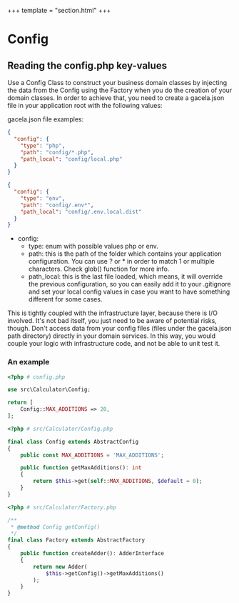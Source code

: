 +++
template = "section.html"
+++

# Config

## Reading the config.php key-values

Use a Config Class to construct your business domain classes by injecting the data from the Config using the Factory
when you do the creation of your domain classes. In order to achieve that, you need to create a gacela.json file in your
application root with the following values:

gacela.json file examples:

```json
{
  "config": {
    "type": "php",
    "path": "config/*.php",
    "path_local": "config/local.php"
  }
}
```

```json
{
  "config": {
    "type": "env",
    "path": "config/.env*",
    "path_local": "config/.env.local.dist"
  }
}
```

- config:
    - type: enum with possible values php or env.
    - path: this is the path of the folder which contains your application configuration. You can use ? or * in order to
      match 1 or multiple characters. Check glob() function for more info.
    - path_local: this is the last file loaded, which means, it will override the previous configuration, so you can
      easily add it to your .gitignore and set your local config values in case you want to have something different for
      some cases.

This is tightly coupled with the infrastructure layer, because there is I/O involved. It's not bad itself, you just need
to be aware of potential risks, though. Don't access data from your config files (files under the gacela.json path
directory) directly in your domain services. In this way, you would couple your logic with infrastructure code, and not
be able to unit test it.

### An example

```php
<?php # config.php

use src\Calculator\Config;

return [
    Config::MAX_ADDITIONS => 20,
];
```

```php
<?php # src/Calculator/Config.php

final class Config extends AbstractConfig
{
    public const MAX_ADDITIONS = 'MAX_ADDITIONS';

    public function getMaxAdditions(): int
    {
        return $this->get(self::MAX_ADDITIONS, $default = 0);
    }
}
```

```php
<?php # src/Calculator/Factory.php

/**
 * @method Config getConfig()
 */
final class Factory extends AbstractFactory
{
    public function createAdder(): AdderInterface
    {
        return new Adder(
            $this->getConfig()->getMaxAdditions()
        );
    }
}
```

